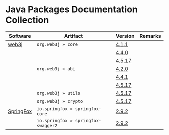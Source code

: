 # Java Packages Documentation Collection


| Software | Artifact | Version | Remarks |
| -------- | ------- | ------- | ------- |
| [web3j](https://web3j.io/) | `org.web3j » core` | [4.1.1](https://3rdstage.github.io/apidocs/org.web3j.core/4.1.1/) |   |
|                            |                    | [4.4.0](https://3rdstage.github.io/apidocs/org.web3j.core/4.4.0/) |   |
|                            |                    | [4.5.17](https://3rdstage.github.io/apidocs/org.web3j.core/4.5.17/) |   |
|                            | `org.web3j » abi` | [4.2.0](https://3rdstage.github.io/apidocs/org.web3j.abi/4.2.0/) |   |
|                            |                   | [4.4.1](https://3rdstage.github.io/apidocs/org.web3j.abi/4.4.1/) |   |
|                            |                   | [4.5.17](https://3rdstage.github.io/apidocs/org.web3j.abi/4.5.17/) |   |
|                            | `org.web3j » utils` | [4.5.17](https://3rdstage.github.io/apidocs/org.web3j.utils/4.5.17/) |   |
|                            | `org.web3j » crypto` | [4.5.17](https://3rdstage.github.io/apidocs/org.web3j.crypto/4.5.17/) |   |
| [SpringFox](https://springfox.github.io/springfox/) | `io.springfox » springfox-core` | [2.9.2](https://3rdstage.github.io/apidocs/io.springfox.springfox-core/2.9.2/) |   |
|                                                     | `io.springfox » springfox-swagger2` | [2.9.2](https://3rdstage.github.io/apidocs/io.springfox.springfox-swagger2/2.9.2/) |   |

